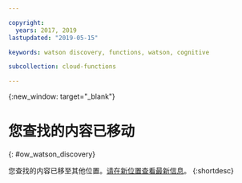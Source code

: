 ```yaml
---

copyright:
  years: 2017, 2019
lastupdated: "2019-05-15"

keywords: watson discovery, functions, watson, cognitive

subcollection: cloud-functions

---
```


{:new_window: target="_blank"}
# 您查找的内容已移动
{: #ow_watson_discovery}

您查找的内容已移至其他位置。[请在新位置查看最新信息](/docs/openwhisk?topic=cloud-functions-pkg_discovery)。
{:shortdesc}
